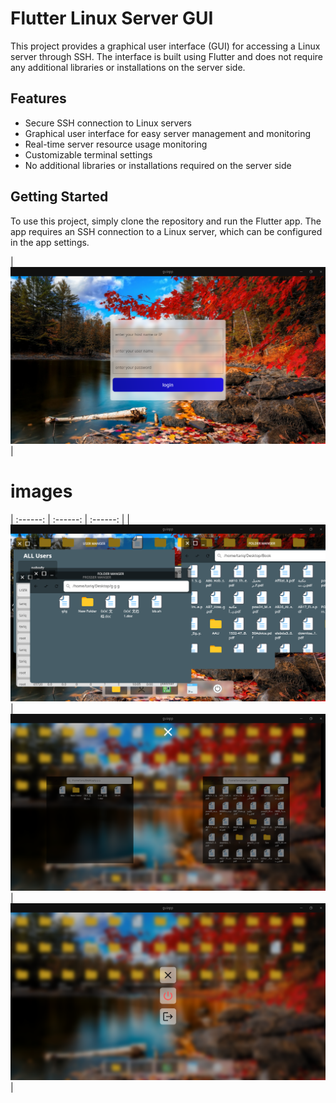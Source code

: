 # Flutter Linux Server GUI

This project provides a graphical user interface (GUI) for accessing a Linux server through SSH. The interface is built using Flutter and does not require any additional libraries or installations on the server side.

## Features

- Secure SSH connection to Linux servers
- Graphical user interface for easy server management and monitoring
- Real-time server resource usage monitoring
- Customizable terminal settings
- No additional libraries or installations required on the server side

## Getting Started

To use this project, simply clone the repository and run the Flutter app. The app requires an SSH connection to a Linux server, which can be configured in the app settings.

| ![Product 1](image/app/app1.png) |

# images

| :------: | :------: | :------: |
| ![Product 2](image/app/app2.png) | ![Product 3](image/app/app3.png) | ![Product 4](image/app/app4.png) |

